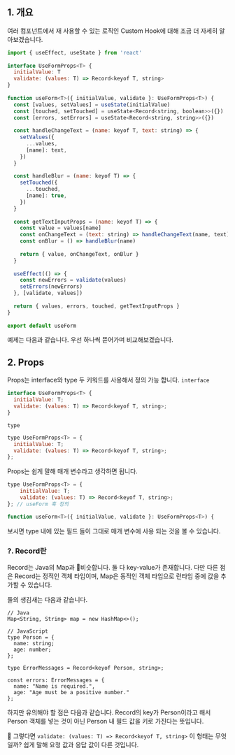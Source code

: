 ## 1. 개요
여러 컴포넌트에서 재 사용할 수 있는 로직인 Custom Hook에 대해 조금 더 자세히 알아보겠습니다. 
```javascript
import { useEffect, useState } from 'react'  
  
interface UseFormProps<T> {  
  initialValue: T  
  validate: (values: T) => Record<keyof T, string>  
}  
  
function useForm<T>({ initialValue, validate }: UseFormProps<T>) {  
  const [values, setValues] = useState(initialValue)  
  const [touched, setTouched] = useState<Record<string, boolean>>({})  
  const [errors, setErrors] = useState<Record<string, string>>({})  
  
  const handleChangeText = (name: keyof T, text: string) => {  
    setValues({  
      ...values,  
      [name]: text,  
    })  
  }  
  
  const handleBlur = (name: keyof T) => {  
    setTouched({  
      ...touched,  
      [name]: true,  
    })  
  }  
  
  const getTextInputProps = (name: keyof T) => {  
    const value = values[name]  
    const onChangeText = (text: string) => handleChangeText(name, text)  
    const onBlur = () => handleBlur(name)  
  
    return { value, onChangeText, onBlur }  
  }  
  
  useEffect(() => {  
    const newErrors = validate(values)  
    setErrors(newErrors)  
  }, [validate, values])  
  
  return { values, errors, touched, getTextInputProps }  
}  
  
export default useForm
```

예제는 다음과 같습니다. 우선 하나씩 뜯어가며 비교해보겠습니다. 
## 2. Props 
Props는 interface와 type 두 키워드를 사용해서 정의 가능 합니다. 
`interface`
``` javascript
interface UseFormProps<T> {
  initialValue: T;
  validate: (values: T) => Record<keyof T, string>;
}
```

`type`
```javascript
type UseFormProps<T> = {
  initialValue: T;
  validate: (values: T) => Record<keyof T, string>;
};
```

Props는 쉽게 말해 매개 변수라고 생각하면 됩니다. 
```javascript
type UseFormProps<T> = { 
	initialValue: T; 
	validate: (values: T) => Record<keyof T, string>; 
}; // useForm 훅 정의 

function useForm<T>({ initialValue, validate }: UseFormProps<T>) {
```

보시면 type 내에 있는 필드 들이 그대로 매개 변수에 사용 되는 것을 볼 수 있습니다. 
### ?. Record란 
Record는 Java의 Map과 비슷합니다. 둘 다 key-value가 존재합니다.
다만 다른 점은 Record는 정적인 객체 타입이며, Map은 동적인 객체 타입으로 런타임 중에 값을 추가할 수 있습니다. 

둘의 생김새는 다음과 같습니다. 
```
// Java
Map<String, String> map = new HashMap<>();

// JavaScript
type Person = {
  name: string;
  age: number;
};

type ErrorMessages = Record<keyof Person, string>;

const errors: ErrorMessages = {
  name: "Name is required.",
  age: "Age must be a positive number."
};
```

하지만 유의해야 할 점은 다음과 같습니다. 
Record의 key가 Person이라고 해서 Person 객체를 넣는 것이 아닌 Person 내 필드 값을 키로 가진다는 뜻입니다.

🤔 그렇다면  `validate: (values: T) => Record<keyof T, string>` 이 형태는 무엇일까?
쉽게 말해 요청 값과 응답 값이 다른 것입니다. 